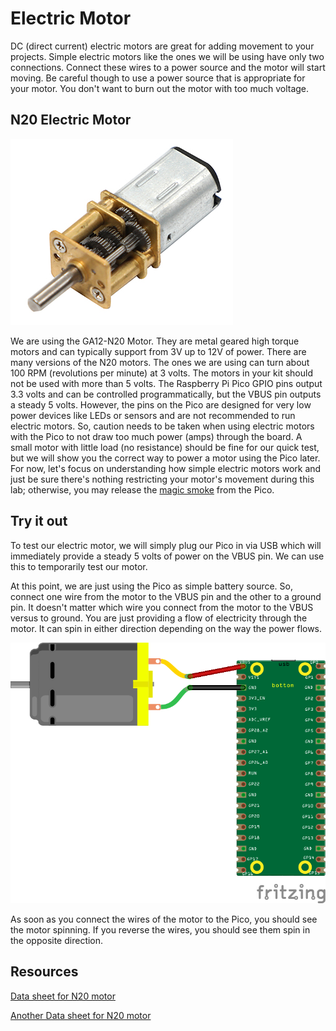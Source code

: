 # Electric Motor

DC (direct current) electric motors are great for adding movement to your projects.  Simple electric motors like the ones we will be using have only two connections.  Connect these wires to a power source and the motor will start moving.  Be careful though to use a power source that is appropriate for your motor. You don't want to burn out the motor with too much voltage. 

## N20 Electric Motor

![N20 Electric Motor](/lessons/images/motor.PNG)

We are using the GA12-N20 Motor.  They are metal geared high torque motors and can typically support from 3V up to 12V of power.  There are many versions of the N20 motors.  The ones we are using can turn about 100 RPM (revolutions per minute) at 3 volts.  The motors in your kit should not be used with more than 5 volts.  The Raspberry Pi Pico GPIO pins output 3.3 volts and can be controlled programmatically, but the VBUS pin outputs a steady 5 volts. However, the pins on the Pico are designed for very low power devices like LEDs or sensors and are not recommended to run electric motors.  So, caution needs to be taken when using electric motors with the Pico to not draw too much power (amps) through the board.  A small motor with little load (no resistance) should be fine for our quick test, but we will show you the correct way to power a motor using the Pico later.  For now, let's focus on understanding how simple electric motors work and just be sure there's nothing restricting your motor's movement during this lab; otherwise, you may release the [magic smoke](https://en.wikipedia.org/wiki/Magic_smoke) from the Pico.

## Try it out
To test our electric motor, we will simply plug our Pico in via USB which will immediately provide a steady 5 volts of power on the VBUS pin. We can use this to temporarily test our motor.

At this point, we are just using the Pico as simple battery source.  So, connect one wire from the motor to the VBUS pin and the other to a ground pin.  It doesn't matter which wire you connect from the motor to the VBUS versus to ground. You are just providing a flow of electricity through the motor.  It can spin in either direction depending on the way the power flows.

![Wiring Diagram for Motor](/lessons/images/simple_motor_bb.png)

As soon as you connect the wires of the motor to the Pico, you should see the motor spinning.  If you reverse the wires, you should see them spin in the opposite direction.  

## Resources

[Data sheet for N20 motor](https://abra-electronics.com/electromechanical/motors/gear-motors/mini-metal-gearmotors/ga12-n20-3v100.html)

[Another Data sheet for N20 motor](https://temperosystems.com.au/wp-content/uploads/2021/03/N20-Micro-Speed-Gear-Motor.pdf)



